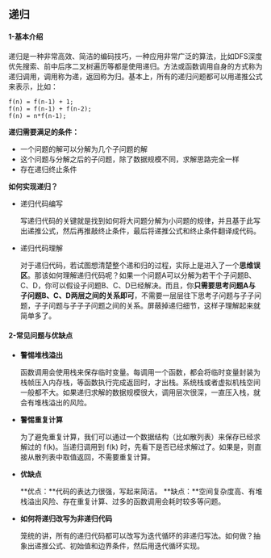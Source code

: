 ## 递归

#### 1-基本介绍

递归是一种非常高效、简洁的编码技巧，一种应用非常广泛的算法，比如DFS深度优先搜索、前中后序二叉树遍历等都是使用递归。方法或函数调用自身的方式称为递归调用，调用称为递，返回称为归。基本上，所有的递归问题都可以用递推公式来表示，比如：

```
f(n) = f(n-1) + 1;
f(n) = f(n-1) + f(n-2);
f(n) = n*f(n-1);
```

**递归需要满足的条件：**

- 一个问题的解可以分解为几个子问题的解
- 这个问题与分解之后的子问题，除了数据规模不同，求解思路完全一样
- 存在递归终止条件

**如何实现递归？**

- 递归代码编写 

  写递归代码的关键就是找到如何将大问题分解为小问题的规律，并且基于此写出递推公式，然后再推敲终止条件，最后将递推公式和终止条件翻译成代码。

- 递归代码理解 

  对于递归代码，若试图想清楚整个递和归的过程，实际上是进入了一个**思维误区**。那该如何理解递归代码呢？如果一个问题A可以分解为若干个子问题B、C、D，你可以假设子问题B、C、D已经解决。而且，你**只需要思考问题A与子问题B、C、D两层之间的关系即可**，不需要一层层往下思考子问题与子子问题，子子问题与子子子问题之间的关系。屏蔽掉递归细节，这样子理解起来就简单多了。 

#### 2-常见问题与优缺点

- **警惕堆栈溢出**

  函数调用会使用栈来保存临时变量。每调用一个函数，都会将临时变量封装为栈帧压入内存栈，等函数执行完成返回时，才出栈。系统栈或者虚拟机栈空间一般都不大。如果递归求解的数据规模很大，调用层次很深，一直压入栈，就会有堆栈溢出的风险。

- **警惕重复计算**

  为了避免重复计算，我们可以通过一个数据结构（比如散列表）来保存已经求解过的 f(k)。当递归调用到 f(k) 时，先看下是否已经求解过了。如果是，则直接从散列表中取值返回，不需要重复计算。

- **优缺点**

  **优点：**代码的表达力很强，写起来简洁。
  **缺点：**空间复杂度高、有堆栈溢出风险、存在重复计算、过多的函数调用会耗时较多等问题。

- **如何将递归改写为非递归代码**

  笼统的讲，所有的递归代码都可以改写为迭代循环的非递归写法。如何做？抽象出递推公式、初始值和边界条件，然后用迭代循环实现。  

